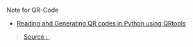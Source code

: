 Note for QR-Code 

- [Reading and Generating QR codes in Python using QRtools](https://www.geeksforgeeks.org/reading-generating-qr-codes-python-using-qrtools/)

> [Source : ](https://).
<!--stackedit_data:
eyJoaXN0b3J5IjpbMTE2OTYwMzkyNl19
-->